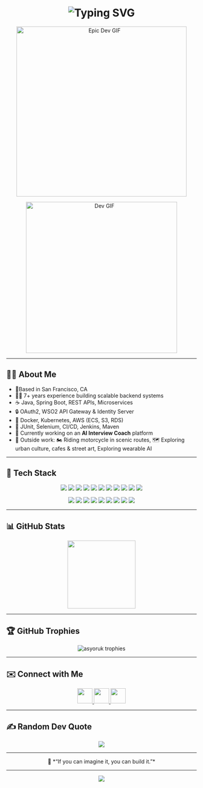 <h1 align="center">
  <img src="https://readme-typing-svg.herokuapp.com?font=Fira+Code&size=30&pause=1000&color=F75C7E&center=true&vCenter=true&width=800&lines=Software+Engineer+based+in+San+Francisco+%F0%9F%8C%89;7%2B+Years+Java+%26+Spring+Boot+Experience;Building+AI%E2%80%91Powered+Interview+Coach+%F0%9F%A4%96" alt="Typing SVG" />
</h1>


<p align="center">
  <img src="https://github.com/asyoruk/asyoruk/blob/main/dev-unique.gif" alt="Epic Dev GIF" width="450" />
</p>
<!-- Themed GIF Banner -->
<p align="center">
  <img src="https://media.giphy.com/media/qgQUggAC3Pfv687qPC/giphy.gif" alt="Dev GIF" width="400" />
</p>

---

## 👨‍💻 About Me

- 📍Based in San Francisco, CA
- 👨‍💻 7+ years experience building scalable backend systems  
- ☕ Java, Spring Boot, REST APIs, Microservices  
- 🔒 OAuth2, WSO2 API Gateway & Identity Server  
- 🚀 Docker, Kubernetes, AWS (ECS, S3, RDS)  
- 🧪 JUnit, Selenium, CI/CD, Jenkins, Maven  
- 🎯 Currently working on an **AI Interview Coach** platform  
- 🌊 Outside work: 🏍️ Riding motorcycle in scenic routes, 🗺️ Exploring urban culture, cafes & street art, Exploring wearable AI

---

## 🧰 Tech Stack

<p align="center">
  <img src="https://img.shields.io/badge/Java-ED8B00?style=flat&logo=java&logoColor=white" />
  <img src="https://img.shields.io/badge/SpringBoot-6DB33F?style=flat&logo=springboot&logoColor=white" />
  <img src="https://img.shields.io/badge/Docker-2496ED?style=flat&logo=docker&logoColor=white" />
  <img src="https://img.shields.io/badge/Kubernetes-326CE5?style=flat&logo=kubernetes&logoColor=white" />
  <img src="https://img.shields.io/badge/AWS-FF9900?style=flat&logo=amazonaws&logoColor=white" />
  <img src="https://img.shields.io/badge/PostgreSQL-4169E1?style=flat&logo=postgresql&logoColor=white" />
  <img src="https://img.shields.io/badge/Oracle-F80000?style=flat&logo=oracle&logoColor=white" />
  <img src="https://img.shields.io/badge/Jenkins-D24939?style=flat&logo=jenkins&logoColor=white" />
  <img src="https://img.shields.io/badge/Git-F05032?style=flat&logo=git&logoColor=white" />
  <img src="https://img.shields.io/badge/Selenium-43B02A?style=flat&logo=selenium&logoColor=white" />
  <img src="https://img.shields.io/badge/MinIO-C82E1B?style=flat&logo=amazon-s3&logoColor=white" />
</p>

<p align="center">
  <img src="https://img.shields.io/badge/Python-3670A0?style=plastic&logo=python&logoColor=ffdd54" />
  <img src="https://img.shields.io/badge/C++-00599C?style=plastic&logo=cplusplus&logoColor=white" />
  <img src="https://img.shields.io/badge/Linux-FCC624?style=plastic&logo=linux&logoColor=black" />
  <img src="https://img.shields.io/badge/Jira-0052CC?style=plastic&logo=jira&logoColor=white" />
  <img src="https://img.shields.io/badge/HTML5-E34F26?style=plastic&logo=html5&logoColor=white" />
  <img src="https://img.shields.io/badge/MySQL-00000F?style=plastic&logo=mysql&logoColor=white" />
  <img src="https://img.shields.io/badge/WSO2-F15B2A?style=flat&logo=apache&logoColor=white" />
  <img src="https://img.shields.io/badge/Cloudflare-F38020?style=flat&logo=cloudflare&logoColor=white" />
  <img src="https://img.shields.io/badge/Azure-0078D4?style=flat&logo=microsoftazure&logoColor=white" />
</p>

---

## 📊 GitHub Stats

<p align="center">
  <img height="180em" src="https://github-readme-stats.vercel.app/api?username=asyoruk&show_icons=true&theme=tokyonight" />
  <!--img height="100em" src="https://github-readme-stats.vercel.app/api/top-langs/?username=asyoruk&layout=compact&theme=tokyonight" /-->
</p>

---

## 🏆 GitHub Trophies

<p align="center">
  <img src="https://github-profile-trophy.vercel.app/?username=asyoruk&theme=radical&no-frame=true&margin-w=15&row=2&column=3" alt="asyoruk trophies" />
</p>

---

## ✉️ Connect with Me

<p align="center">
  <a href="https://linkedin.com/in/asyoruk" target="_blank">
    <img src="https://img.shields.io/badge/LinkedIn-%230077B5.svg?style=for-the-badge&logo=linkedin&logoColor=white" height="40" />
  </a>
  <a href="mailto:asyoruk415@gmail.com" target="_blank">
    <img src="https://img.shields.io/badge/Gmail-D14836?style=for-the-badge&logo=gmail&logoColor=white" height="40" />
  </a>
  <a href="https://serkanyoruk.com" target="_blank">
    <img src="https://img.shields.io/badge/Portfolio-serkanyoruk.com-FF7133?style=for-the-badge&logo=Google-Chrome&logoColor=white" height="40" />
  </a>
</p>

---

## ✍️ Random Dev Quote

<p align="center">
  <img src="https://quotes-github-readme.vercel.app/api?type=horizontal&theme=dark" />
</p>

---

<p align="center">
  🧠 *“If you can imagine it, you can build it.”*
</p>

---

<p align="center">
  <img src="https://komarev.com/ghpvc/?username=asyoruk&label=Profile%20Views&color=blue&style=flat" />
</p>
